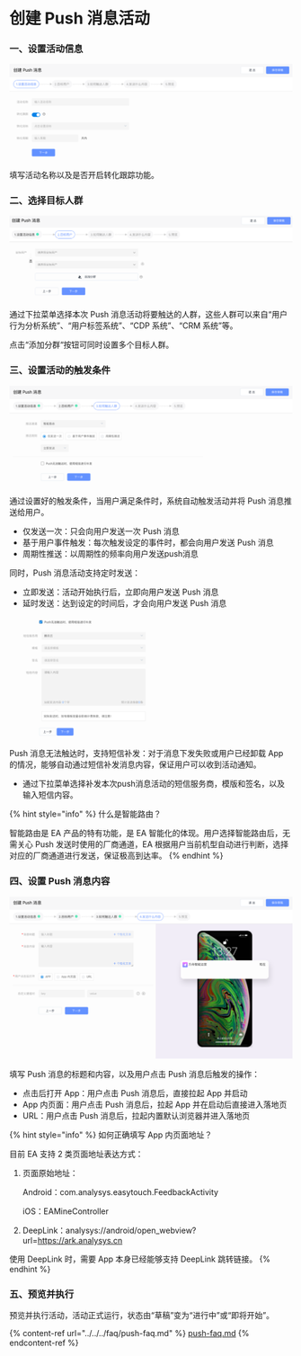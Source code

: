 # 创建 Push 消息活动

### 一、设置活动信息

![](<../../../.gitbook/assets/屏幕快照 2020-08-05 上午11.27.25.png>)

填写活动名称以及是否开启转化跟踪功能。

### 二、选择目标人群

![第二步：选择目标人群](../../../.gitbook/assets/push添加分群.png)

通过下拉菜单选择本次 Push 消息活动将要触达的人群，这些人群可以来自“用户行为分析系统”、“用户标签系统”、“CDP 系统”、“CRM 系统”等。

点击“添加分群“按钮可同时设置多个目标人群。

### 三、设置活动的触发条件

![](<../../../.gitbook/assets/屏幕快照 2020-08-05 上午11.29.47.png>)

通过设置好的触发条件，当用户满足条件时，系统自动触发活动并将 Push 消息推送给用户。

* 仅发送一次：只会向用户发送一次 Push 消息
* 基于用户事件触发：每次触发设定的事件时，都会向用户发送 Push 消息
* 周期性推送：以周期性的频率向用户发送push消息

同时，Push 消息活动支持定时发送：

* 立即发送：活动开始执行后，立即向用户发送 Push 消息
* 延时发送：达到设定的时间后，才会向用户发送 Push 消息

![](<../../../.gitbook/assets/屏幕快照 2020-08-05 上午11.33.16.png>)

Push 消息无法触达时，支持短信补发：对于消息下发失败或用户已经卸载 App 的情况，能够自动通过短信补发消息内容，保证用户可以收到活动通知。

* 通过下拉菜单选择补发本次push消息活动的短信服务商，模版和签名，以及输入短信内容。



{% hint style="info" %}
什么是智能路由？

智能路由是 EA 产品的特有功能，是 EA 智能化的体现。用户选择智能路由后，无需关心 Push 发送时使用的厂商通道，EA 根据用户当前机型自动进行判断，选择对应的厂商通道进行发送，保证极高到达率。
{% endhint %}

### 四、设置 Push 消息内容

![](<../../../.gitbook/assets/屏幕快照 2020-08-05 上午11.33.32.png>)

填写 Push 消息的标题和内容，以及用户点击 Push 消息后触发的操作：

* 点击后打开 App：用户点击 Push 消息后，直接拉起 App 并启动
* App 内页面：用户点击 Push 消息后，拉起 App 并在启动后直接进入落地页
* URL：用户点击 Push 消息后，拉起内置默认浏览器并进入落地页

{% hint style="info" %}
如何正确填写 App 内页面地址？

目前 EA 支持 2 类页面地址表达方式：

1.  页面原始地址：

    Android：com.analysys.easytouch.FeedbackActivity

    iOS：EAMineController
2. DeepLink：analysys://android/open_webview?url=https://ark.analysys.cn

使用 DeepLink 时，需要 App 本身已经能够支持 DeepLink 跳转链接。
{% endhint %}

### 五、预览并执行

预览并执行活动，活动正式运行，状态由“草稿”变为“进行中”或“即将开始”。

{% content-ref url="../../../faq/push-faq.md" %}
[push-faq.md](../../../faq/push-faq.md)
{% endcontent-ref %}

